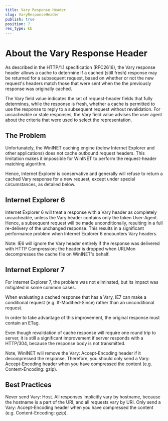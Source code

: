 ```yaml
---
title: Vary Response Header
slug: VaryResponseHeader
publish: true
position: 7
res_type: kb
---
```


About the Vary Response Header
==============================

As described in the HTTP/1.1 specification (RFC2616), the Vary response header allows a cache to determine if a cached (still fresh) response may be returned for a subsequent request, based on whether or not the new request's headers match those that were sent when the the previously response was originally cached.

  The Vary field value indicates the set of request-header fields that
  fully determines, while the response is fresh, whether a cache is
  permitted to use the response to reply to a subsequent request
  without revalidation. For uncacheable or stale responses, the Vary
  field value advises the user agent about the criteria that were used
  to select the representation.

The Problem
-----------

Unfortunately, the WinINET caching engine (below Internet Explorer and other applications) does not cache outbound request headers.  This limitation makes it impossible for WinINET to perform the request-header matching algorithm. 

Hence, Internet Explorer is conservative and generally will refuse to return a cached Vary response for a new request, except under special circumstances, as detailed below.

Internet Explorer 6
-------------------

Internet Explorer 6 will treat a response with a Vary header as completely uncacheable, unless the Vary header contains only the token User-Agent.  Hence, a subsequent request will be made unconditionally, resulting in a full re-delivery of the unchanged response. This results in a significant performance problem when Internet Explorer 6 encounters Vary headers.

Note: IE6 will ignore the Vary header entirely if the response was delivered with HTTP Compression; the header is dropped when URLMon decompresses the cache file on WinINET's behalf.

Internet Explorer 7
-------------------

For Internet Explorer 7, the problem was not eliminated, but its impact was mitigated in some common cases. 

When evaluating a cached response that has a Vary, IE7 can make a conditional request (e.g. If-Modified-Since) rather than an unconditional request.

In order to take advantage of this improvement, the original response must contain an ETag.

Even though revalidation of cache response will require one round trip to server, it is still a significant improvement if server responds with a HTTP/304, because the response body is not transmitted.

Note, WinINET will remove the Vary: Accept-Encoding header if it decompressed the response.  Therefore, you should only send a Vary: Accept-Encoding header when you have compressed the content (e.g. Content-Encoding: gzip).

Best Practices
--------------

Never send Vary: Host.  All responses implicitly vary by hostname, because the hostname is a part of the URI, and all requests vary by URI.
Only send a Vary: Accept-Encoding header when you have compressed the content (e.g. Content-Encoding: gzip).
 